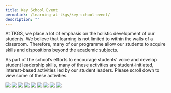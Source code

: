 ```yaml
---
title: Key School Event
permalink: /learning-at-tkgs/key-school-event/
description: ""
---
```

<p>At TKGS, we place a lot of emphasis on the holistic development of our students. We believe that learning is not limited to within the walls of a classroom. Therefore, many of our programme allow our students to acquire skills and dispositions beyond the academic subjects.&nbsp;</p>
<p>As part of the school&rsquo;s efforts to encourage students&rsquo; voice and develop student leadership skills, many of these activities are student-initiated, interest-based activities led by our student leaders. Please scroll down to view some of these activities.</p>
<img src="/images/kse1.png">
<img src="/images/kse2.png">
<img src="/images/kse3.png">
<img src="/images/kse4.png">
<img src="/images/kse5.png">
<img src="/images/kse6.png">
<img src="/images/kse7.png">
<img src="/images/kse8.png">
<img src="/images/kse9.png">